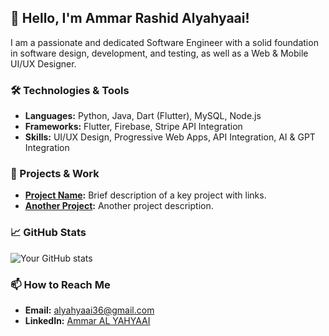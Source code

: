 ## 👋 Hello, I'm Ammar Rashid Alyahyaai!

I am a passionate and dedicated Software Engineer with a solid foundation in software design, development, and testing, as well as a Web & Mobile UI/UX Designer.

### 🛠️ Technologies & Tools
- **Languages:** Python, Java, Dart (Flutter), MySQL, Node.js
- **Frameworks:** Flutter, Firebase, Stripe API Integration
- **Skills:** UI/UX Design, Progressive Web Apps, API Integration, AI & GPT Integration

### 🌟 Projects & Work
- **[Project Name](#):** Brief description of a key project with links.
- **[Another Project](#):** Another project description.

### 📈 GitHub Stats
![Your GitHub stats](https://github-readme-stats.vercel.app/api?username=alyahyaai36&show_icons=true&theme=radical)

### 📫 How to Reach Me
- **Email:** [alyahyaai36@gmail.com](mailto:alyahyaai36@gmail.com)
- **LinkedIn:** [Ammar AL YAHYAAI](www.linkedin.com/in/ammar-al-yahyaai-3620921ab)
